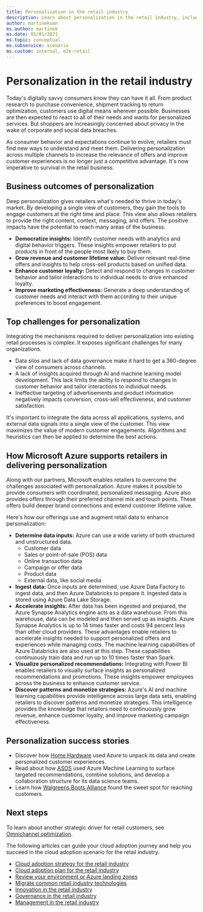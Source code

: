 ```yaml
---
title: Personalization in the retail industry
description: Learn about personalization in the retail industry, including how to address personalization challenges with Microsoft Azure.
author: martinekuan
ms.author: martinek
ms.date: 05/01/2021
ms.topic: conceptual
ms.subservice: scenario
ms.custom: internal, e2e-retail
---
```


# Personalization in the retail industry

Today's digitally savvy consumers know they can have it all. From product research to purchase convenience, shipment tracking to return optimization, customers use digital means wherever possible. Businesses are then expected to react to all of their needs and wants for personalized services. But shoppers are increasingly concerned about privacy in the wake of corporate and social data breaches.

As consumer behavior and expectations continue to evolve, retailers must find new ways to understand and meet them. Delivering personalization across multiple channels to increase the relevance of offers and improve customer experiences is no longer just a competitive advantage. It's now imperative to survival in the retail business.

## Business outcomes of personalization

Deep personalization gives retailers what's needed to thrive in today's market. By developing a single view of customers, they gain the tools to engage customers at the right time and place. This view also allows retailers to provide the right content, context, messaging, and offers. The positive impacts have the potential to reach many areas of the business.

- **Democratize insights:** Identify customer needs with analytics and digital behavior triggers. These insights empower retailers to put products in front of the people most likely to buy them.
- **Grow revenue and customer lifetime value:** Deliver relevant real-time offers and insights to help cross-sell products based on unified data.
- **Enhance customer loyalty:** Detect and respond to changes in customer behavior and tailor interactions to individual needs to drive enhanced loyalty.
- **Improve marketing effectiveness:** Generate a deep understanding of customer needs and interact with them according to their unique preferences to boost engagement.

## Top challenges for personalization

Integrating the mechanisms required to deliver personalization into existing retail processes is complex. It exposes significant challenges for many organizations.

- Data silos and lack of data governance make it hard to get a 360-degree view of consumers across channels.
- A lack of insights acquired through AI and machine learning model development. This lack limits the ability to respond to changes in customer behavior and tailor interactions to individual needs.
- Ineffective targeting of advertisements and product information negatively impacts conversion, cross-sell effectiveness, and customer satisfaction.

It's important to integrate the data across all applications, systems, and external data signals into a single view of the customer. This view maximizes the value of modern customer engagements. Algorithms and heuristics can then be applied to determine the best actions.

## How Microsoft Azure supports retailers in delivering personalization

Along with our partners, Microsoft enables retailers to overcome the challenges associated with personalization. Azure makes it possible to provide consumers with coordinated, personalized messaging. Azure also provides offers through their preferred channel mix and touch points. These offers build deeper brand connections and extend customer lifetime value.

Here's how our offerings use and augment retail data to enhance personalization:

- **Determine data inputs:** Azure can use a wide variety of both structured and unstructured data.
  - Customer data
  - Sales or point-of-sale (POS) data
  - Online transaction data
  - Campaign or offer data
  - Product data
  - External data, like social media
- **Ingest data:** Once inputs are determined, use Azure Data Factory to ingest data, and then Azure Databricks to prepare it. Ingested data is stored using Azure Data Lake Storage.
- **Accelerate insights:** After data has been ingested and prepared, the Azure Synapse Analytics engine acts as a data warehouse. From this warehouse, data can be modeled and then served up as insights. Azure Synapse Analytics is up to 14 times faster and costs 94 percent less than other cloud providers. These advantages enable retailers to accelerate insights needed to support personalized offers and experiences while managing costs. The machine learning capabilities of Azure Databricks are also used at this step. These capabilities continuously train data and run up to 10 times faster than Spark.
- **Visualize personalized recommendations:** Integrating with Power BI enables retailers to visually surface insights as personalized recommendations and promotions. These insights empower employees across the business to enhance customer service.
- **Discover patterns and monetize strategies:** Azure's AI and machine learning capabilities provide intelligence across large data sets, enabling retailers to discover patterns and monetize strategies. This intelligence provides the knowledge that retailers need to continuously grow revenue, enhance customer loyalty, and improve marketing campaign effectiveness.

## Personalization success stories

- Discover how [Home Hardware](https://customers.microsoft.com/story/773156-homehardware_retailers_azure_canada) used Azure to unpack its data and create personalized customer experiences.
- Read about how [ASOS](https://customers.microsoft.com/story/asos-retailers-azure) used Azure Machine Learning to surface targeted recommendations, combine solutions, and develop a collaboration structure for its data science teams.
- Learn how [Walgreens Boots Alliance](https://customers.microsoft.com/story/733091-walgreens-boots-alliance-pharmaceuticals-azure) found the sweet spot for reaching customers.

## Next steps

To learn about another strategic driver for retail customers, see [Omnichannel optimization](./retail-omnichannel-optimization.md).

The following articles can guide your cloud adoption journey and help you succeed in the cloud adoption scenario for the retail industry.

- [Cloud adoption strategy for the retail industry](./strategy.md)
- [Cloud adoption plan for the retail industry](./plan.md)
- [Review your environment or Azure landing zones](./ready.md)
- [Migrate common retail industry technologies](./migrate.md)
- [Innovation in the retail industry](./innovate.md)
- [Governance in the retail industry](./govern.md)
- [Management in the retail industry](./manage.md)
